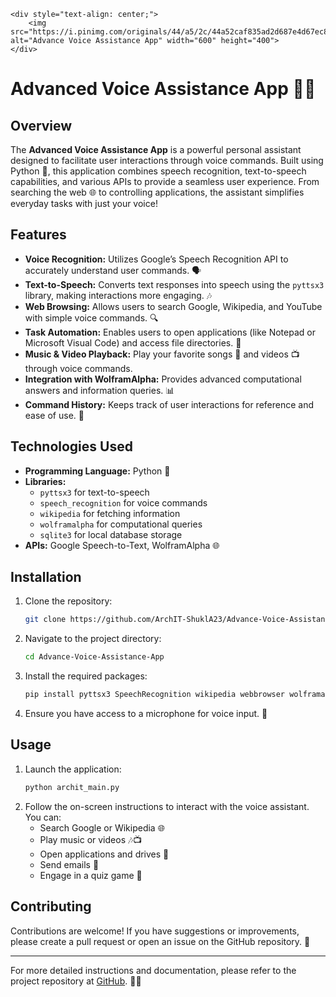 ```
<div style="text-align: center;">
    <img src="https://i.pinimg.com/originals/44/a5/2c/44a52caf835ad2d687e4d67ec8016632.gif" alt="Advance Voice Assistance App" width="600" height="400">
</div>
```
# Advanced Voice Assistance App 🎤🤖

## Overview

The **Advanced Voice Assistance App** is a powerful personal assistant designed to facilitate user interactions through voice commands. Built using Python 🐍, this application combines speech recognition, text-to-speech capabilities, and various APIs to provide a seamless user experience. From searching the web 🌐 to controlling applications, the assistant simplifies everyday tasks with just your voice! 

## Features

- **Voice Recognition:** Utilizes Google’s Speech Recognition API to accurately understand user commands. 🗣️
- **Text-to-Speech:** Converts text responses into speech using the `pyttsx3` library, making interactions more engaging. 🎶
- **Web Browsing:** Allows users to search Google, Wikipedia, and YouTube with simple voice commands. 🔍
- **Task Automation:** Enables users to open applications (like Notepad or Microsoft Visual Code) and access file directories. 📂
- **Music & Video Playback:** Play your favorite songs 🎵 and videos 📺 through voice commands.
- **Integration with WolframAlpha:** Provides advanced computational answers and information queries. 📊
- **Command History:** Keeps track of user interactions for reference and ease of use. 📝

## Technologies Used

- **Programming Language:** Python 🐍
- **Libraries:**
  - `pyttsx3` for text-to-speech
  - `speech_recognition` for voice commands
  - `wikipedia` for fetching information
  - `wolframalpha` for computational queries
  - `sqlite3` for local database storage
- **APIs:** Google Speech-to-Text, WolframAlpha 🌐

## Installation

1. Clone the repository:
   ```bash
   git clone https://github.com/ArchIT-ShuklA23/Advance-Voice-Assistance-App.git
   ```
2. Navigate to the project directory:
   ```bash
   cd Advance-Voice-Assistance-App
   ```
3. Install the required packages:
   ```bash
   pip install pyttsx3 SpeechRecognition wikipedia webbrowser wolframalpha
   ```
4. Ensure you have access to a microphone for voice input. 🎤

## Usage

1. Launch the application:
   ```bash
   python archit_main.py
   ```
2. Follow the on-screen instructions to interact with the voice assistant. You can:
   - Search Google or Wikipedia 🌐
   - Play music or videos 🎶📺
   - Open applications and drives 📂
   - Send emails 📧
   - Engage in a quiz game 🎉

## Contributing

Contributions are welcome! If you have suggestions or improvements, please create a pull request or open an issue on the GitHub repository. 🙌


---

For more detailed instructions and documentation, please refer to the project repository at [GitHub](https://github.com/ArchIT-ShuklA23/Advance-Voice-Assistance-App). 🚀📄
